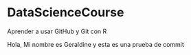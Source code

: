 # DataScienceCourse
Aprender a usar GitHub y Git con R

Hola, Mi nombre es Geraldine y esta es una prueba de commit
